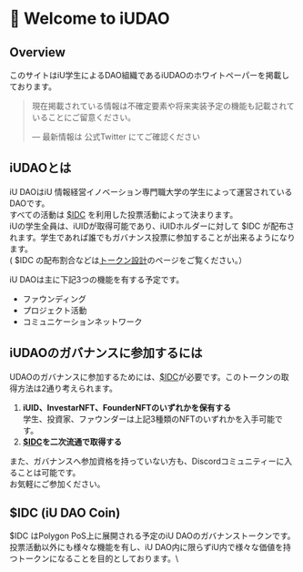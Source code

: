 # 👋 Welcome to iUDAO

## Overview

このサイトはiU学生によるDAO組織であるiUDAOのホワイトペーパーを掲載しております。

> 現在掲載されている情報は不確定要素や将来実装予定の機能も記載されていることにご留意ください。
>
> — 最新情報は 公式Twitter にてご確認ください

## iUDAOとは

iU DAOはiU 情報経営イノベーション専門職大学の学生によって運営されているDAOです。\
すべての活動は [$IDC](mi/usdidc-iu-dao-coin.md) を利用した投票活動によって決まります。\
iUの学生全員は、iUIDが取得可能であり、iUIDホルダーに対して $IDC が配布されます。学生であれば誰でもガバナンス投票に参加することが出来るようになります。\
( $IDC の配布割合などは[トークン設計](mi/usdidc-iu-dao-coin.md)のページをご覧ください。）

iU DAOは主に下記3つの機能を有する予定です。

* ファウンディング
* プロジェクト活動
* コミュニケーションネットワーク

## iUDAOのガバナンスに参加するには

UDAOのガバナンスに参加するためには、[$IDC](mi/usdidc-iu-dao-coin.md)が必要です。このトークンの取得方法は2通り考えられます。

1. **iUID、InvestarNFT、FounderNFTのいずれかを保有する**\
   学生、投資家、ファウンダーは上記3種類のNFTのいずれかを入手可能です。
2. [**$IDC**](mi/usdidc-iu-dao-coin.md)**を二次流通で取得する**

また、ガバナンスへ参加資格を持っていない方も、Discordコミュニティーに入ることは可能です。\
お気軽にご参加ください。

## $IDC (iU DAO Coin)

$IDC はPolygon PoS上に展開される予定のiU DAOのガバナンストークンです。\
投票活動以外にも様々な機能を有し、iU DAO内に限らずiU内で様々な価値を持つトークンになることを目的としております。\
